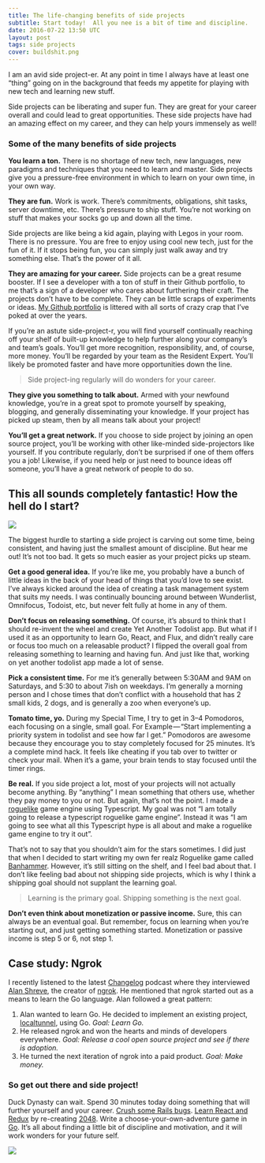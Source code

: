```yaml
---
title: The life-changing benefits of side projects
subtitle: Start today!  All you nee is a bit of time and discipline.
date: 2016-07-22 13:50 UTC
layout: post
tags: side projects
cover: buildshit.png
---
```


I am an avid side project-er. At any point in time I always have at least one “thing” going on in the background that feeds my appetite for playing with new tech and learning new stuff.

Side projects can be liberating and super fun. They are great for your career overall and could lead to great opportunities. These side projects have had an amazing effect on my career, and they can help yours immensely as well!

### Some of the many benefits of side projects

**You learn a ton.** There is no shortage of new tech, new languages, new paradigms and techniques that you need to learn and master. Side projects give you a pressure-free environment in which to learn on your own time, in your own way.

**They are fun.** Work is work. There’s commitments, obligations, shit tasks, server downtime, etc. There’s pressure to ship stuff. You’re not working on stuff that makes your socks go up and down all the time.

Side projects are like being a kid again, playing with Legos in your room. There is no pressure. You are free to enjoy using cool new tech, just for the fun of it. If it stops being fun, you can simply just walk away and try something else. That’s the power of it all.

**They are amazing for your career.** Side projects can be a great resume booster. If I see a developer with a ton of stuff in their Github portfolio, to me that’s a sign of a developer who cares about furthering their craft. The projects don’t have to be complete. They can be little scraps of experiments or ideas. [My Github portfolio](https://github.com/gammons?tab=repositories) is littered with all sorts of crazy crap that I’ve poked at over the years.

If you’re an astute side-project-r, you will find yourself continually reaching off your shelf of built-up knowledge to help further along your company’s and team’s goals. You’ll get more recognition, responsibility, and, of course, more money. You’ll be regarded by your team as the Resident Expert. You’ll likely be promoted faster and have more opportunities down the line.

> Side project-ing regularly will do wonders for your career.

**They give you something to talk about.** Armed with your newfound knowledge, you’re in a great spot to promote yourself by speaking, blogging, and generally disseminating your knowledge. If your project has picked up steam, then by all means talk about your project!

**You’ll get a great network.** If you choose to side project by joining an open source project, you’ll be working with other like-minded side-projectors like yourself. If you contribute regularly, don’t be surprised if one of them offers you a job! Likewise, if you need help or just need to bounce ideas off someone, you’ll have a great network of people to do so.

## This all sounds completely fantastic! How the hell do I start?

<div class="caption">
  <img src="/images/spongebob.png" />
</div>

The biggest hurdle to starting a side project is carving out some time, being consistent, and having just the smallest amount of discipline. But hear me out! It’s not too bad. It gets so much easier as your project picks up steam.

**Get a good general idea.** If you’re like me, you probably have a bunch of little ideas in the back of your head of things that you’d love to see exist. I’ve always kicked around the idea of creating a task management system that suits my needs. I was continually bouncing around between Wunderlist, Omnifocus, Todoist, etc, but never felt fully at home in any of them.

**Don’t focus on releasing something.** Of course, it’s absurd to think that I should re-invent the wheel and create Yet Another Todolist app. But what if I used it as an opportunity to learn Go, React, and Flux, and didn’t really care or focus too much on a releasable product? I flipped the overall goal from releasing something to learning and having fun. And just like that, working on yet another todolist app made a lot of sense.

**Pick a consistent time.** For me it’s generally between 5:30AM and 9AM on Saturdays, and 5:30 to about 7ish on weekdays. I’m generally a morning person and I chose times that don’t conflict with a household that has 2 small kids, 2 dogs, and is generally a zoo when everyone’s up.

**Tomato time, yo.** During my Special Time, I try to get in 3–4 Pomodoros, each focusing on a single, small goal. For Example — “Start implementing a priority system in todolist and see how far I get.” Pomodoros are awesome because they encourage you to stay completely focused for 25 minutes. It’s a complete mind hack. It feels like cheating if you tab over to twitter or check your mail. When it’s a game, your brain tends to stay focused until the timer rings.

**Be real.** If you side project a lot, most of your projects will not actually become anything. By “anything” I mean something that others use, whether they pay money to you or not. But again, that’s not the point. I made a [roguelike](https://en.wikipedia.org/wiki/Roguelike) game engine using Typescript. My goal was not “I am totally going to release a typescript roguelike game engine”. Instead it was “I am going to see what all this Typescript hype is all about and make a roguelike game engine to try it out”.

That’s not to say that you shouldn’t aim for the stars sometimes. I did just that when I decided to start writing my own fer realz Roguelike game called [Banhammer](https://github.com/gammons/banhammer). However, it’s still sitting on the shelf, and I feel bad about that. I don’t like feeling bad about not shipping side projects, which is why I think a shipping goal should not supplant the learning goal.

> Learning is the primary goal.  Shipping something is the next goal.

**Don’t even think about monetization or passive income.** Sure, this can always be an eventual goal. But remember, focus on learning when you’re starting out, and just getting something started. Monetization or passive income is step 5 or 6, not step 1.

## Case study: Ngrok

I recently listened to the latest [Changelog](https://changelog.com/210/) podcast where they interviewed [Alan Shreve](https://inconshreveable.com/), the creator of [ngrok](http://ngrok.com/). He mentioned that ngrok started out as a means to learn the Go language. Alan followed a great pattern:

1. Alan wanted to learn Go. He decided to implement an existing project, [localtunnel](https://localtunnel.me/), using Go. *Goal: Learn Go.*
2.  He released ngrok and won the hearts and minds of developers everywhere. *Goal: Release a cool open source project and see if there is adoption.*
3. He turned the next iteration of ngrok into a paid product. *Goal: Make money.*

### So get out there and side project!

Duck Dynasty can wait. Spend 30 minutes today doing something that will further yourself and your career. [Crush some Rails bugs](http://guides.rubyonrails.org/contributing_to_ruby_on_rails.html). [Learn React and Redux](https://github.com/petehunt/react-howto) by re-creating [2048](https://gabrielecirulli.github.io/2048/). Write a choose-your-own-adventure game in [Go](https://golang.org/). It’s all about finding a little bit of discipline and motivation, and it will work wonders for your future self.

![](doit.jpeg)


